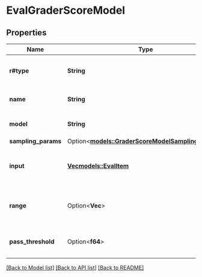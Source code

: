 # EvalGraderScoreModel

## Properties

Name | Type | Description | Notes
------------ | ------------- | ------------- | -------------
**r#type** | **String** | The object type, which is always `score_model`. | 
**name** | **String** | The name of the grader. | 
**model** | **String** | ID of the model to use | 
**sampling_params** | Option<[**models::GraderScoreModelSamplingParams**](GraderScoreModel_sampling_params.md)> |  | [optional]
**input** | [**Vec<models::EvalItem>**](EvalItem.md) | The input text. This may include template strings. | 
**range** | Option<**Vec<f64>**> | The range of the score. Defaults to `[0, 1]`. | [optional]
**pass_threshold** | Option<**f64**> | The threshold for the score. | [optional]

[[Back to Model list]](../README.md#documentation-for-models) [[Back to API list]](../README.md#documentation-for-api-endpoints) [[Back to README]](../README.md)


